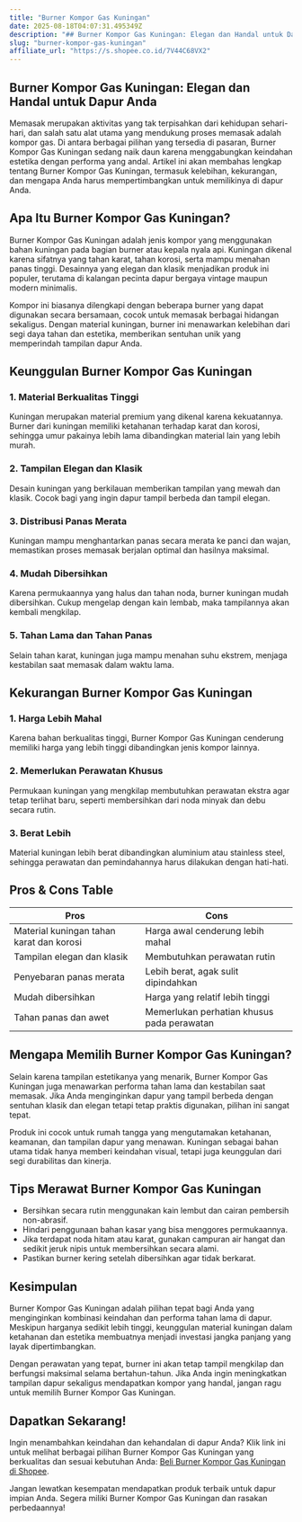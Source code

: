 ```yaml
---
title: "Burner Kompor Gas Kuningan"
date: 2025-08-18T04:07:31.495349Z
description: "## Burner Kompor Gas Kuningan: Elegan dan Handal untuk Dapur Anda..."
slug: "burner-kompor-gas-kuningan"
affiliate_url: "https://s.shopee.co.id/7V44C68VX2"
---
```

## Burner Kompor Gas Kuningan: Elegan dan Handal untuk Dapur Anda

Memasak merupakan aktivitas yang tak terpisahkan dari kehidupan sehari-hari, dan salah satu alat utama yang mendukung proses memasak adalah kompor gas. Di antara berbagai pilihan yang tersedia di pasaran, Burner Kompor Gas Kuningan sedang naik daun karena menggabungkan keindahan estetika dengan performa yang andal. Artikel ini akan membahas lengkap tentang Burner Kompor Gas Kuningan, termasuk kelebihan, kekurangan, dan mengapa Anda harus mempertimbangkan untuk memilikinya di dapur Anda.

## Apa Itu Burner Kompor Gas Kuningan?

Burner Kompor Gas Kuningan adalah jenis kompor yang menggunakan bahan kuningan pada bagian burner atau kepala nyala api. Kuningan dikenal karena sifatnya yang tahan karat, tahan korosi, serta mampu menahan panas tinggi. Desainnya yang elegan dan klasik menjadikan produk ini populer, terutama di kalangan pecinta dapur bergaya vintage maupun modern minimalis.

Kompor ini biasanya dilengkapi dengan beberapa burner yang dapat digunakan secara bersamaan, cocok untuk memasak berbagai hidangan sekaligus. Dengan material kuningan, burner ini menawarkan kelebihan dari segi daya tahan dan estetika, memberikan sentuhan unik yang memperindah tampilan dapur Anda.

## Keunggulan Burner Kompor Gas Kuningan

### 1. Material Berkualitas Tinggi
Kuningan merupakan material premium yang dikenal karena kekuatannya. Burner dari kuningan memiliki ketahanan terhadap karat dan korosi, sehingga umur pakainya lebih lama dibandingkan material lain yang lebih murah.

### 2. Tampilan Elegan dan Klasik
Desain kuningan yang berkilauan memberikan tampilan yang mewah dan klasik. Cocok bagi yang ingin dapur tampil berbeda dan tampil elegan.

### 3. Distribusi Panas Merata
Kuningan mampu menghantarkan panas secara merata ke panci dan wajan, memastikan proses memasak berjalan optimal dan hasilnya maksimal.

### 4. Mudah Dibersihkan
Karena permukaannya yang halus dan tahan noda, burner kuningan mudah dibersihkan. Cukup mengelap dengan kain lembab, maka tampilannya akan kembali mengkilap.

### 5. Tahan Lama dan Tahan Panas
Selain tahan karat, kuningan juga mampu menahan suhu ekstrem, menjaga kestabilan saat memasak dalam waktu lama.

## Kekurangan Burner Kompor Gas Kuningan

### 1. Harga Lebih Mahal
Karena bahan berkualitas tinggi, Burner Kompor Gas Kuningan cenderung memiliki harga yang lebih tinggi dibandingkan jenis kompor lainnya.

### 2. Memerlukan Perawatan Khusus
Permukaan kuningan yang mengkilap membutuhkan perawatan ekstra agar tetap terlihat baru, seperti membersihkan dari noda minyak dan debu secara rutin.

### 3. Berat Lebih
Material kuningan lebih berat dibandingkan aluminium atau stainless steel, sehingga perawatan dan pemindahannya harus dilakukan dengan hati-hati.

## Pros & Cons Table

| **Pros**                                    | **Cons**                                   |
|----------------------------------------------|--------------------------------------------|
| Material kuningan tahan karat dan korosi    | Harga awal cenderung lebih mahal        |
| Tampilan elegan dan klasik                  | Membutuhkan perawatan rutin              |
| Penyebaran panas merata                     | Lebih berat, agak sulit dipindahkan     |
| Mudah dibersihkan                           | Harga yang relatif lebih tinggi        |
| Tahan panas dan awet                        | Memerlukan perhatian khusus pada perawatan |

## Mengapa Memilih Burner Kompor Gas Kuningan?

Selain karena tampilan estetikanya yang menarik, Burner Kompor Gas Kuningan juga menawarkan performa tahan lama dan kestabilan saat memasak. Jika Anda menginginkan dapur yang tampil berbeda dengan sentuhan klasik dan elegan tetapi tetap praktis digunakan, pilihan ini sangat tepat. 

Produk ini cocok untuk rumah tangga yang mengutamakan ketahanan, keamanan, dan tampilan dapur yang menawan. Kuningan sebagai bahan utama tidak hanya memberi keindahan visual, tetapi juga keunggulan dari segi durabilitas dan kinerja.

## Tips Merawat Burner Kompor Gas Kuningan

- Bersihkan secara rutin menggunakan kain lembut dan cairan pembersih non-abrasif.
- Hindari penggunaan bahan kasar yang bisa menggores permukaannya.
- Jika terdapat noda hitam atau karat, gunakan campuran air hangat dan sedikit jeruk nipis untuk membersihkan secara alami.
- Pastikan burner kering setelah dibersihkan agar tidak berkarat.

## Kesimpulan

Burner Kompor Gas Kuningan adalah pilihan tepat bagi Anda yang menginginkan kombinasi keindahan dan performa tahan lama di dapur. Meskipun harganya sedikit lebih tinggi, keunggulan material kuningan dalam ketahanan dan estetika membuatnya menjadi investasi jangka panjang yang layak dipertimbangkan.

Dengan perawatan yang tepat, burner ini akan tetap tampil mengkilap dan berfungsi maksimal selama bertahun-tahun. Jika Anda ingin meningkatkan tampilan dapur sekaligus mendapatkan kompor yang handal, jangan ragu untuk memilih Burner Kompor Gas Kuningan.

## Dapatkan Sekarang! 

Ingin menambahkan keindahan dan kehandalan di dapur Anda? Klik link ini untuk melihat berbagai pilihan Burner Kompor Gas Kuningan yang berkualitas dan sesuai kebutuhan Anda: [Beli Burner Kompor Gas Kuningan di Shopee](https://s.shopee.co.id/7V44C68VX2).

Jangan lewatkan kesempatan mendapatkan produk terbaik untuk dapur impian Anda. Segera miliki Burner Kompor Gas Kuningan dan rasakan perbedaannya!